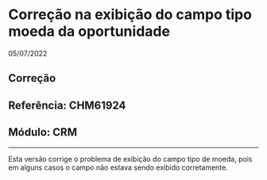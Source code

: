 # Correção na exibição do campo tipo moeda da oportunidade
05/07/2022
## Correção
## Referência: CHM61924
## Módulo: CRM
***

Esta versão corrige o problema de exibição do campo tipo de moeda, pois em alguns casos o campo não estava sendo exibido corretamente.